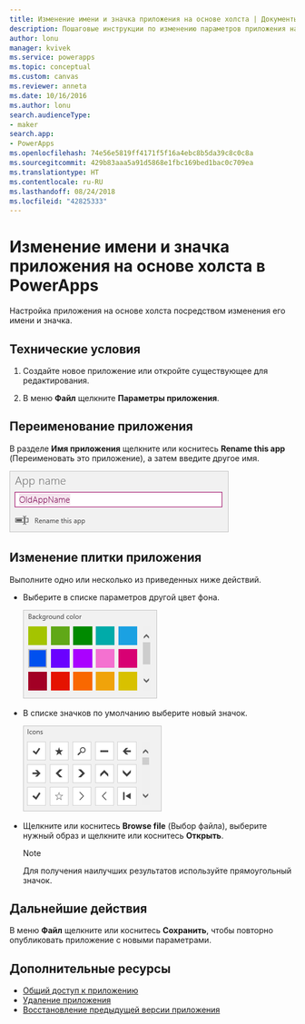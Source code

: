 ```yaml
---
title: Изменение имени и значка приложения на основе холста | Документы Майкрософт
description: Пошаговые инструкции по изменению параметров приложения на основе холста, в частности его имени и значка, в PowerApps
author: lonu
manager: kvivek
ms.service: powerapps
ms.topic: conceptual
ms.custom: canvas
ms.reviewer: anneta
ms.date: 10/16/2016
ms.author: lonu
search.audienceType:
- maker
search.app:
- PowerApps
ms.openlocfilehash: 74e56e5819ff4171f5f16a4ebc8b5da39c8c0c8a
ms.sourcegitcommit: 429b83aaa5a91d5868e1fbc169bed1bac0c709ea
ms.translationtype: HT
ms.contentlocale: ru-RU
ms.lasthandoff: 08/24/2018
ms.locfileid: "42825333"
---
```

# <a name="change-app-name-and-icon-for-a-canvas-app-in-powerapps"></a>Изменение имени и значка приложения на основе холста в PowerApps
Настройка приложения на основе холста посредством изменения его имени и значка.

## <a name="prerequisites"></a>Технические условия
1. Создайте новое приложение или откройте существующее для редактирования.

2. В меню **Файл** щелкните **Параметры приложения**.

## <a name="rename-an-app"></a>Переименование приложения
В разделе **Имя приложения** щелкните или коснитесь **Rename this app** (Переименовать это приложение), а затем введите другое имя.

![Закрытие приложения](./media/set-name-tile/rename-app.png)

## <a name="change-an-app-tile"></a>Изменение плитки приложения
Выполните одно или несколько из приведенных ниже действий.

* Выберите в списке параметров другой цвет фона.

    ![Выбор цвета плитка](./media/set-name-tile/tile-colors.png)

* В списке значков по умолчанию выберите новый значок.

    ![Выбор значка для плитки](./media/set-name-tile/tile-icons.png)

* Щелкните или коснитесь **Browse file** (Выбор файла), выберите нужный образ и щелкните или коснитесь **Открыть**.

    > [!NOTE]
  > Для получения наилучших результатов используйте прямоугольный значок.

## <a name="next-step"></a>Дальнейшие действия
В меню **Файл** щелкните или коснитесь **Сохранить**, чтобы повторно опубликовать приложение с новыми параметрами.

## <a name="more-resources"></a>Дополнительные ресурсы
* [Общий доступ к приложению](share-app.md)
* [Удаление приложения](delete-app.md)
* [Восстановление предыдущей версии приложения](restore-an-app.md)
